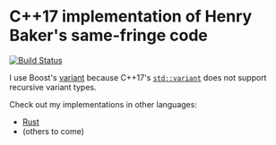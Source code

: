 # C++17 implementation of Henry Baker's same-fringe code

[![Build Status](https://travis-ci.org/FranklinChen/baker-samefringe-cpp.svg)](https://travis-ci.org/FranklinChen/baker-samefringe-cpp)

I use Boost's [variant](http://theboostcpplibraries.com/boost.variant)
because C++17's [`std::variant`](https://en.cppreference.com/w/cpp/utility/variant) does not support recursive variant types.

Check out my implementations in other languages:

- [Rust](https://github.com/FranklinChen/baker-samefringe-rust)
- (others to come)
